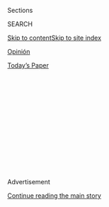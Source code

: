 <div id="app">

<div>

<div>

<div>

<div class="NYTAppHideMasthead css-1q2w90k e1suatyy0">

<div class="section css-ui9rw0 e1suatyy2">

<div class="css-eph4ug er09x8g0">

<div class="css-6n7j50">

</div>

<span class="css-1dv1kvn">Sections</span>

<div class="css-10488qs">

<span class="css-1dv1kvn">SEARCH</span>

</div>

[Skip to content](#site-content)[Skip to site
index](#site-index)

</div>

<div id="masthead-section-label" class="css-1wr3we4 eaxe0e00">

[Opinión](https://www.nytimes3xbfgragh.onion/es/section/opinion)

</div>

<div class="css-10698na e1huz5gh0">

</div>

</div>

<div id="masthead-bar-one" class="section hasLinks css-15hmgas e1csuq9d3">

<div class="css-uqyvli e1csuq9d0">

</div>

<div class="css-1uqjmks e1csuq9d1">

</div>

<div class="css-9e9ivx">

[](https://myaccount.nytimes3xbfgragh.onion/auth/login?response_type=cookie&client_id=vi)

</div>

<div class="css-1bvtpon e1csuq9d2">

[Today’s
Paper](https://www.nytimes3xbfgragh.onion/section/todayspaper)

</div>

</div>

</div>

</div>

<div data-aria-hidden="false">

<div id="site-content" data-role="main">

<div>

<div class="css-1aor85t" style="opacity:0.000000001;z-index:-1;visibility:hidden">

<div class="css-1hqnpie">

<div class="css-epjblv">

<span class="css-17xtcya">[Opinión](/es/section/opinion)</span><span class="css-x15j1o">|</span><span class="css-fwqvlz">La
doble moral de nuestros
gobiernos</span>

</div>

<div class="css-k008qs">

<div class="css-1iwv8en">

<span class="css-18z7m18"></span>

<div>

</div>

</div>

<span class="css-1n6z4y">https://nyti.ms/31WkEZg</span>

<div class="css-1705lsu">

<div class="css-4xjgmj">

<div class="css-4skfbu" data-role="toolbar" data-aria-label="Social Media Share buttons, Save button, and Comments Panel with current comment count" data-testid="share-tools">

  - 
  - 
  - 
  - 
    
    <div class="css-6n7j50">
    
    </div>

  - 

</div>

</div>

</div>

</div>

</div>

</div>

<div class="css-13pd83m">

</div>

<div id="top-wrapper" class="css-1sy8kpn">

<div id="top-slug" class="css-l9onyx">

Advertisement

</div>

[Continue reading the main
story](#after-top)

<div class="ad top-wrapper" style="text-align:center;height:100%;display:block;min-height:250px">

<div id="top" class="place-ad" data-position="top" data-size-key="top">

</div>

</div>

<div id="after-top">

</div>

</div>

<div>

<div class="css-v5btjw etb61u70">

<div class="css-v05ibm etb61u71">

[Opinión](/es/section/opinion)

</div>

</div>

<div id="sponsor-wrapper" class="css-1hyfx7x">

<div id="sponsor-slug" class="css-19vbshk">

Supported by

</div>

[Continue reading the main
story](#after-sponsor)

<div id="sponsor" class="ad sponsor-wrapper" style="text-align:center;height:100%;display:block">

</div>

<div id="after-sponsor">

</div>

</div>

<div class="css-186x18t">

Comentario

</div>

<div class="css-1vkm6nb ehdk2mb0">

# La doble moral de nuestros gobiernos

</div>

Si eres de Latinoamérica quizás reconozcas una serie de dobles
estándares de tu gobierno, por ejemplo: se persiguen actos de
corrupción del pasado pero se justifican los de sus aliados.

<div class="css-79elbk" data-testid="photoviewer-wrapper">

<div class="css-z3e15g" data-testid="photoviewer-wrapper-hidden">

</div>

<div class="css-1a48zt4 ehw59r15" data-testid="photoviewer-children">

![<span class="css-16f3y1r e13ogyst0" data-aria-hidden="true">El
presidente de México, Andrés Manuel López Obrador, durante su segundo
informe de gobierno, el 1 de
septiembre</span><span class="css-cnj6d5 e1z0qqy90" itemprop="copyrightHolder"><span class="css-1ly73wi e1tej78p0">Credit...</span><span><span>Henry
Romero/Reuters</span></span></span>](https://static01.graylady3jvrrxbe.onion/images/2020/09/03/multimedia/03Fonseca-ES/merlin_176464098_0310dee3-7f81-458e-b02b-4b12ddeb9859-articleLarge.jpg?quality=75&auto=webp&disable=upscale)

</div>

</div>

<div class="css-18e8msd">

<div class="css-vp77d3 epjyd6m0">

<div class="css-1baulvz">

Por <span class="css-1baulvz last-byline" itemprop="name">Diego
Fonseca</span>

<div class="css-8atqhb">

Es escritor y periodista.

</div>

</div>

</div>

  - 3 de septiembre de
    2020

  - 
    
    <div class="css-4xjgmj">
    
    <div class="css-d8bdto" data-role="toolbar" data-aria-label="Social Media Share buttons, Save button, and Comments Panel with current comment count" data-testid="share-tools">
    
      - 
      - 
      - 
      - 
        
        <div class="css-6n7j50">
        
        </div>
    
      - 
    
    </div>
    
    </div>

</div>

</div>

<div class="section meteredContent css-1r7ky0e" name="articleBody" itemprop="articleBody">

<div class="css-1fanzo5 StoryBodyCompanionColumn">

<div class="css-53u6y8">

[Regístrate para recibir nuestro
boletín](https://www.nytimes3xbfgragh.onion/newsletters/el-times) con
lo mejor de The New York Times.

-----

La explicación fue excusa. [Un
medio](https://latinus.us/2020/08/21/es-distinto-menos-dinero-aportaciones-amlo-video-pio-amlo-david-leon/)
publicó unos videos de Pío López Obrador, hermano del presidente de
México, recibiendo dinero en efectivo de un operador político. Todos
esperamos los pasos siguientes: escándalo, mea culpa, renuncias,
investigaciones. Por ahora, no pasó nada.

Pío no se excusó ni pío y Andrés Manuel López Obrador puso paños fríos
con velocidad de apagaincendios entrenado: que el dinero era menos que
en sonados casos de corrupción —como si los principios se midieran por
cantidad de billetes— y que las bolsas de papel con dinero en efectivo
no eran lo que todos creían que eran sino [contribuciones
populares](https://www.animalpolitico.com/2020/08/amlo-respuesta-video-pio-lopez-obrador-david-leon-dinero/)
para financiar a su movimiento. “La Revolución mexicana se financió con
la cooperación del pueblo”,
[comparó](https://twitter.com/Reforma/status/1296907427053334528).

El gobierno de AMLO creó un escudo de excusas para el extraño
comportamiento de su hermano. En sus Mañaneras, el presidente de México
ha mencionado sin cesar un [video con maletas de dinero
sucio](https://www.nytimes3xbfgragh.onion/es/2020/08/21/espanol/opinion/emilio-lozoya-amlo.html)
como ejemplo de la corrupción “del pasado”. Ahora, dijo que la difusión
de las imágenes de su hermano era una reacción de sus opositores por las
investigaciones de la justicia sobre exfuncionarios del gobierno de su
predecesor, Enrique Peña Nieto. Como si asumiera que la política
constituye un intercambio público de prontuarios para ver quién más
sucio.

Los videos no tienen estatuto jurídico, pero sí ético y político: la
doble moral es el trago de la casa. AMLO ha optado por establecer que la
opacidad ajena siempre es corrupción, pero la propia solo puede ser
financiamiento legítimo. No parece entender que llegó al gobierno con la
bandera de la transparencia y la honestidad mientras dinero
aparentemente no auditado engrasaba los mecanismos de su partido. Eligió
poner en la balanza un argumento de pesos —nuestras bolsas de pan con
*cash*, sus maletas de dinero electoral— cuando era de esencias:
opacidad es opacidad, no importa si es tuya o mía.

</div>

</div>

<div class="css-1fanzo5 StoryBodyCompanionColumn">

<div class="css-53u6y8">

Tras la difusión de los videos de Pío López Obrador, el gobierno de
México trató zanjar el asunto como suele hacer, con una declaración
definitiva. Por un lado, en su [segundo informe de
gobierno](https://www.forbes.com.mx/politica-he-cumplido-95-de-mis-100-compromisos-presume-amlo-en-segundo-informe-de-gobierno/)
—su balance de dos años de gestión— AMLO aseguró que la corrupción acabó
con la Cuarta Transformación; todo lo malo es hijo del pasado. “Este
gobierno no será recordado por corrupto”, dijo. “Nuestro principal
legado será purificar la vida pública de México y estamos avanzando”.
Por el otro, dio un paso propio de las revanchas autocráticas: [inculpó
a diversas
organizaciones](https://www.lavanguardia.com/politica/20200828/483139613276/acusan-al-gobierno-de-mexico-de-estigmatizar-a-ong-que-critican-al-tren-maya.html)
periodísticas de recibir financiamiento internacional para investigar
proyectos de su gobierno con fines críticos.

En corto: defiendo a los míos porque son menos malos que los demás y
estigmatizo a quienes me cuestionan como enemigos de la causa. Otra vez,
doble moral.

Construir listas negras y sembrar descrédito en los que piensan distinto
y hacen su trabajo de contralor es una carta regular de proyectos
autoritarios, incluso elegidos por el voto. La ultraderecha como la
izquierda más insustancial crean enemigos y alimentan conspiraciones
mientras justifican los malos pasos de sus propios miembros, de Pío a
[Manuel
Bartlett](https://cnnespanol.cnn.com/2019/12/20/tres-datos-que-debes-saber-sobre-manuel-bartlett-diaz-director-de-la-cfe/),
funcionario de AMLO a quien investigaciones periodísticas han señalado
de posibles casos de corrupción. Ninguno fue mencionado en el informe
presidencial.

El doble discurso es particularmente severo cuando sus promotores se
presentan como salvadores morales.

Hay un subtexto interesante entre los dirigentes que se dicen
progresistas y se aprovechan de su paso por el Estado diciendo que sus
malos actos no son corrupción, malversación o mala gestión sino justicia
revolucionaria. Como si el afán redistributivo incluyese llenar los
bolsillos de la militancia por los servicios prestados. Todos tienen un
relato redentor cuando sus actos en la función pública presentan
resultados que dañan a los menos privilegiados. Robar para la causa —así
sea dinero público— es legítimo.

</div>

</div>

<div class="css-1fanzo5 StoryBodyCompanionColumn">

<div class="css-53u6y8">

Un periodista argentino, kirchnerista él, [llegó a
justificar](https://www.tiempoar.com.ar/nota/y-si-hablamos-de-corrupcion-en-serio)
ese tipo de corrupción como un movimiento de equilibrio político: los
partidos progresistas, decía su tesis, arrancan tan atrás en términos de
financiamiento respecto de las organizaciones conservadoras que deben
aceptar fondos de todo tipo para equiparar las posibilidades de batalla
contra los partidos del *establishment* y hacer visible la verdad
revelada de las masas.

La doble moral de los cruzados es peor que la baja moral de los
corruptos porque se presentan como probos. La nueva política que acabará
con las castas aprovechadoras. Sus malos actos, por lo tanto, frustran
una de las últimas esperanzas de sociedades olvidadas. No tienen margen:
si se suponen salvadores, *deben* ser mejores. Deben ser escrutados en
profundidad y sujetos a estándares mayores porque ellos solos elevaron
la barrera. Los demás podían pretender ser honestos; ellos no tienen más
opción que serlo. Sin embargo, no toleran que les señalen su falta de
integridad.

Si usted es latinoamericano, cuanto digo no le resultará extraño. He
aquí una lista del doble estándar donde, probablemente, hallarás a tu
gobierno: agravian a organizaciones que reciben financiamiento legal,
pero defienden recibir dinero en efectivo en reuniones mal iluminadas.
Postulan la democracia plebiscitaria, pero quien decide es el líder. Se
asumen abanderados del progresismo y sus naciones retroceden. Hablan de
justicia, cooptan jueces. Prometen países de mayorías inclusivas y
ensanchan la pobreza. Levantan la bandera de la transformación: dejan
detrás un desastre que obligará a mayores esfuerzos para regresar al
punto de partida. ¿Igualitarios?
[Excluyentes](https://politica.expansion.mx/voces/2020/05/13/columnainvitada-misoginia-en-la-4t).
¿Interesados en defender a los pobres? Solo mientras obedezcan a su
clientelismo.

Tampoco suelen ser los luchadores contra los oligopolios y las élites
que suponemos: su plan a menudo es reemplazar un bloque hegemónico con
un nuevo, pero suyo. Consideren este comportamiento como una concepción
de la política que supone la captura del Estado como una eterna batalla
de facciones entre probos y malos, y deja a los ciudadanos como
espectadores.

Un modo perverso de hacer política: no defienden a las mayorías; apenas
justifican el asalto al Estado burgués. Los líderes creerán que, para
conseguir resultados transformadores, pueden doblar algunas leyes y
pasar por alto varias normas. Y como ellos salvarán a los excluidos, ese
fin justifica cualquier medio. Se llame Cuarta Transformación,
kirchnerismo,
[uribismo](https://www.nytimes3xbfgragh.onion/es/2020/08/23/espanol/opinion/colombia-alvaro-uribe.html)
o chavismo.

Es un problema doble, porque si señalamos sus errores, no hay
tolerancia. No son más papistas que un papa: son una nueva Inquisición
de moral flexible para los suyos y ferrosa para el resto.

Diego Fonseca es colaborador regular de The New York Times y director
del Institute for Socratic Dialogue de Barcelona. *Voyeur*, su nuevo
libro de perfiles, se publicará pronto en España.

</div>

</div>

<div>

</div>

</div>

<div>

</div>

<div>

</div>

<div>

</div>

<div>

<div id="bottom-wrapper" class="css-1ede5it">

<div id="bottom-slug" class="css-l9onyx">

Advertisement

</div>

[Continue reading the main
story](#after-bottom)

<div id="bottom" class="ad bottom-wrapper" style="text-align:center;height:100%;display:block;min-height:90px">

</div>

<div id="after-bottom">

</div>

</div>

</div>

</div>

</div>

## Site Index

<div>

</div>

## Site Information Navigation

  - [© <span>2020</span> <span>The New York Times
    Company</span>](https://help.nytimes3xbfgragh.onion/hc/en-us/articles/115014792127-Copyright-notice)

<!-- end list -->

  - [NYTCo](https://www.nytco.com/)
  - [Contact
    Us](https://help.nytimes3xbfgragh.onion/hc/en-us/articles/115015385887-Contact-Us)
  - [Work with us](https://www.nytco.com/careers/)
  - [Advertise](https://nytmediakit.com/)
  - [T Brand Studio](http://www.tbrandstudio.com/)
  - [Your Ad
    Choices](https://www.nytimes3xbfgragh.onion/privacy/cookie-policy#how-do-i-manage-trackers)
  - [Privacy](https://www.nytimes3xbfgragh.onion/privacy)
  - [Terms of
    Service](https://help.nytimes3xbfgragh.onion/hc/en-us/articles/115014893428-Terms-of-service)
  - [Terms of
    Sale](https://help.nytimes3xbfgragh.onion/hc/en-us/articles/115014893968-Terms-of-sale)
  - [Site
    Map](https://spiderbites.nytimes3xbfgragh.onion)
  - [Help](https://help.nytimes3xbfgragh.onion/hc/en-us)
  - [Subscriptions](https://www.nytimes3xbfgragh.onion/subscription?campaignId=37WXW)

</div>

</div>

</div>

</div>
